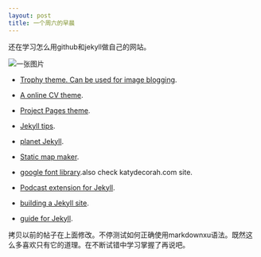```yaml
---
layout: post
title: 一个周六的早晨
---
```

还在学习怎么用github和jekyll做自己的网站。

![一张图片](https://yt3.ggpht.com/-0vxgKl3m7lM/AAAAAAAAAAI/AAAAAAAAAAA/Xv0t8IIjOo8/s900-c-k-no-mo-rj-c0xffffff/photo.jpg)

- [Trophy theme. Can be used for image blogging](http://thomasvaeth.com/trophy/).

- [A online CV theme](http://webjeda.com/online-cv/).

- [Project Pages theme](http://projectpages.github.io/project-pages/).

- [Jekyll tips](http://jekyll.tips).

- [planet Jekyll](http://planetjekyll.github.io).

- [Static map maker](http://staticmapmaker.com).

- [google font library](http://katydecorah.com/font-library/).also check katydecorah.com site.

- [Podcast extension for Jekyll](https://jekyll-octopod.github.io).

- [building a Jekyll site](https://css-tricks.com/building-a-jekyll-site-part-1-of-3/).

- [guide for Jekyll](https://ines.io/blog/the-ultimate-guide-static-websites-jekyll/).

拷贝以前的帖子在上面修改。不停测试如何正确使用markdownxu语法。既然这么多喜欢只有它的道理。在不断试错中学习掌握了再说吧。


